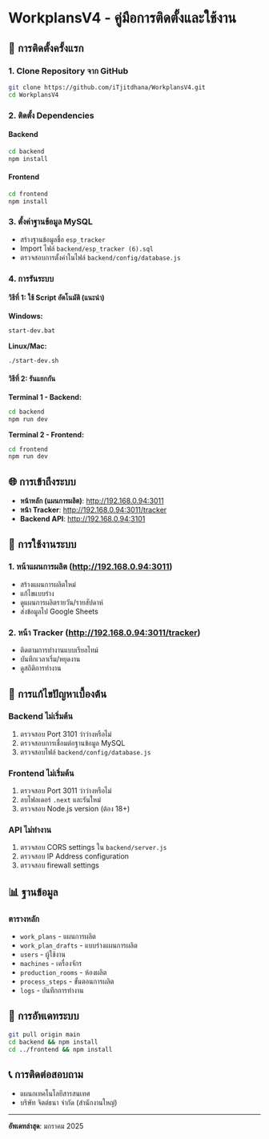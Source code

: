 # WorkplansV4 - คู่มือการติดตั้งและใช้งาน

## 🚀 การติดตั้งครั้งแรก

### 1. Clone Repository จาก GitHub
```bash
git clone https://github.com/iTjitdhana/WorkplansV4.git
cd WorkplansV4
```

### 2. ติดตั้ง Dependencies

#### Backend
```bash
cd backend
npm install
```

#### Frontend
```bash
cd frontend
npm install
```

### 3. ตั้งค่าฐานข้อมูล MySQL
- สร้างฐานข้อมูลชื่อ `esp_tracker`
- Import ไฟล์ `backend/esp_tracker (6).sql`
- ตรวจสอบการตั้งค่าในไฟล์ `backend/config/database.js`

### 4. การรันระบบ

#### วิธีที่ 1: ใช้ Script อัตโนมัติ (แนะนำ)

**Windows:**
```bash
start-dev.bat
```

**Linux/Mac:**
```bash
./start-dev.sh
```

#### วิธีที่ 2: รันแยกกัน

**Terminal 1 - Backend:**
```bash
cd backend
npm run dev
```

**Terminal 2 - Frontend:**
```bash
cd frontend
npm run dev
```

## 🌐 การเข้าถึงระบบ

- **หน้าหลัก (แผนการผลิต)**: http://192.168.0.94:3011
- **หน้า Tracker**: http://192.168.0.94:3011/tracker
- **Backend API**: http://192.168.0.94:3101

## 📱 การใช้งานระบบ

### 1. หน้าแผนการผลิต (http://192.168.0.94:3011)
- สร้างแผนการผลิตใหม่
- แก้ไขแบบร่าง
- ดูแผนการผลิตรายวัน/รายสัปดาห์
- ส่งข้อมูลไป Google Sheets

### 2. หน้า Tracker (http://192.168.0.94:3011/tracker)
- ติดตามการทำงานแบบเรียลไทม์
- บันทึกเวลาเริ่ม/หยุดงาน
- ดูสถิติการทำงาน

## 🔧 การแก้ไขปัญหาเบื้องต้น

### Backend ไม่เริ่มต้น
1. ตรวจสอบ Port 3101 ว่าว่างหรือไม่
2. ตรวจสอบการเชื่อมต่อฐานข้อมูล MySQL
3. ตรวจสอบไฟล์ `backend/config/database.js`

### Frontend ไม่เริ่มต้น
1. ตรวจสอบ Port 3011 ว่าว่างหรือไม่
2. ลบโฟลเดอร์ `.next` และรันใหม่
3. ตรวจสอบ Node.js version (ต้อง 18+)

### API ไม่ทำงาน
1. ตรวจสอบ CORS settings ใน `backend/server.js`
2. ตรวจสอบ IP Address configuration
3. ตรวจสอบ firewall settings

## 📊 ฐานข้อมูล

### ตารางหลัก
- `work_plans` - แผนการผลิต
- `work_plan_drafts` - แบบร่างแผนการผลิต
- `users` - ผู้ใช้งาน
- `machines` - เครื่องจักร
- `production_rooms` - ห้องผลิต
- `process_steps` - ขั้นตอนการผลิต
- `logs` - บันทึกการทำงาน

## 🔄 การอัพเดทระบบ

```bash
git pull origin main
cd backend && npm install
cd ../frontend && npm install
```

## 📞 การติดต่อสอบถาม

- แผนกเทคโนโลยีสารสนเทศ
- บริษัท จิตต์ธนา จำกัด (สำนักงานใหญ่)

---
**อัพเดทล่าสุด**: มกราคม 2025 